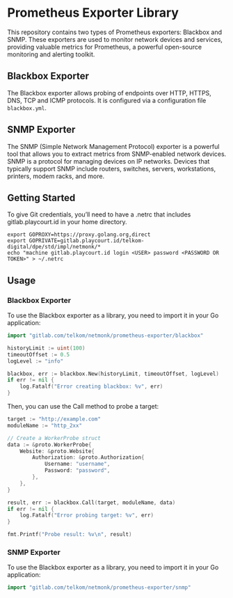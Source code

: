 # Prometheus Exporter Library

This repository contains two types of Prometheus exporters: Blackbox and SNMP. These exporters are used to monitor network devices and services, providing valuable metrics for Prometheus, a powerful open-source monitoring and alerting toolkit.

## Blackbox Exporter

The Blackbox exporter allows probing of endpoints over HTTP, HTTPS, DNS, TCP and ICMP protocols. It is configured via a configuration file `blackbox.yml`.

## SNMP Exporter
The SNMP (Simple Network Management Protocol) exporter is a powerful tool that allows you to extract metrics from SNMP-enabled network devices. SNMP is a protocol for managing devices on IP networks. Devices that typically support SNMP include routers, switches, servers, workstations, printers, modem racks, and more.


## Getting Started
To give Git credentials, you’ll need to have a .netrc that includes gitlab.playcourt.id in your home directory.
```shell
export GOPROXY=https://proxy.golang.org,direct
export GOPRIVATE=gitlab.playcourt.id/telkom-digital/dpe/std/impl/netmonk/*
echo "machine gitlab.playcourt.id login <USER> password <PASSWORD OR TOKEN>" > ~/.netrc
```


## Usage

### Blackbox Exporter
To use the Blackbox exporter as a library, you need to import it in your Go application:

```go
import "gitlab.com/telkom/netmonk/prometheus-exporter/blackbox"

historyLimit := uint(100)
timeoutOffset := 0.5
logLevel := "info"

blackbox, err := blackbox.New(historyLimit, timeoutOffset, logLevel)
if err != nil {
    log.Fatalf("Error creating blackbox: %v", err)
}
```

Then, you can use the Call method to probe a target:

```go
target := "http://example.com"
moduleName := "http_2xx"

// Create a WorkerProbe struct
data := &proto.WorkerProbe{
    Website: &proto.Website{
        Authorization: &proto.Authorization{
            Username: "username",
            Password: "password",
        },
    },
}

result, err := blackbox.Call(target, moduleName, data)
if err != nil {
    log.Fatalf("Error probing target: %v", err)
}

fmt.Printf("Probe result: %v\n", result)
```

### SNMP Exporter
To use the Blackbox exporter as a library, you need to import it in your Go application:

```go
import "gitlab.com/telkom/netmonk/prometheus-exporter/snmp"